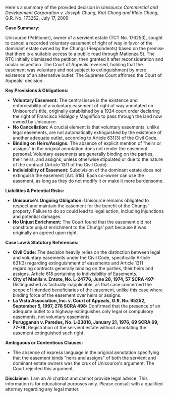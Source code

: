 Here's a summary of the provided decision in *Unisource Commercial and Development Corporation v. Joseph Chung, Kiat Chung and Kleto Chung*, G.R. No. 173252, July 17, 2009:

**Case Summary:**

Unisource (Petitioner), owner of a servient estate (TCT No. 176253), sought to cancel a recorded voluntary easement of right of way in favor of the dominant estate owned by the Chungs (Respondents) based on the premise that there is a suitable access to a public road through Matienza St. The RTC initially dismissed the petition, then granted it after reconsideration and ocular inspection. The Court of Appeals reversed, holding that the easement was voluntary and not subject to extinguishment by mere existence of an alternative outlet. The Supreme Court affirmed the Court of Appeals' decision.

**Key Provisions & Obligations:**

*   **Voluntary Easement:**  The central issue is the existence and enforceability of a voluntary easement of right of way annotated on Unisource's title, originally established by a 1924 court order declaring the right of Francisco Hidalgo y Magnifico to pass through the land now owned by Unisource.
*   **No Cancellation:** A crucial element is that voluntary easements, unlike legal easements, are not automatically extinguished by the existence of another adequate outlet, according to Article 631(3) of the Civil Code.
*   **Binding on Heirs/Assigns:**  The absence of explicit mention of "heirs or assigns" in the original annotation does not render the easement personal.  Voluntary easements are generally binding on the parties, their heirs, and assigns, unless otherwise stipulated or due to the nature of the contract (Article 1311 of the Civil Code).
*   **Indivisibility of Easement:**  Subdivision of the dominant estate does not extinguish the easement (Art. 618). Each co-owner can use the easement, as long as they do not modify it or make it more burdensome.

**Liabilities & Potential Risks:**

*   **Unisource's Ongoing Obligation:** Unisource remains obligated to respect and maintain the easement for the benefit of the Chungs' property. Failure to do so could lead to legal action, including injunctions and potential damages.
*   **No Unjust Enrichment:** The Court found that the easement did not constitute unjust enrichment to the Chungs' part because it was originally an agreed upon right.

**Case Law & Statutory References:**

*   **Civil Code:** The decision heavily relies on the distinction between legal and voluntary easements under the Civil Code, specifically Article 631(3) regarding extinguishment of easements and Article 1311 regarding contracts generally binding on the parties, their heirs and assigns. Article 618 pertaining to Indivisibility of Easements.
*   **City of Manila v. Entote, No. L-24776, June 28, 1974, 57 SCRA 497:**  Distinguished as factually inapplicable, as that case concerned the scope of intended beneficiaries of the easement, unlike this case where binding force of the easement over heirs or assigns.
*   **La Vista Association, Inc. v. Court of Appeals, G.R. No. 95252, September 5, 1997, 278 SCRA 498:** Confirmed that the presence of an adequate outlet to a highway extinguishes only legal or compulsory easements, not voluntary easements
*   **Purugganan v. Paredes, No. L-23818, January 21, 1976, 69 SCRA 69, 77-78:** Registration of the servient estate without annotating the easement extinguished such right.

**Ambiguous or Contentious Clauses:**

*   The absence of express language in the original annotation specifying that the easement binds "heirs and assigns" of both the servient and dominant estate owners was the crux of Unisource's argument. The Court rejected this argument.

**Disclaimer:** I am an AI chatbot and cannot provide legal advice. This information is for educational purposes only. Please consult with a qualified attorney regarding any legal matter.
